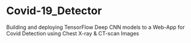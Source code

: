 # Covid-19_Detector
Building and deploying TensorFlow Deep CNN models to a Web-App for Covid Detection using Chest X-ray &amp; CT-scan Images
